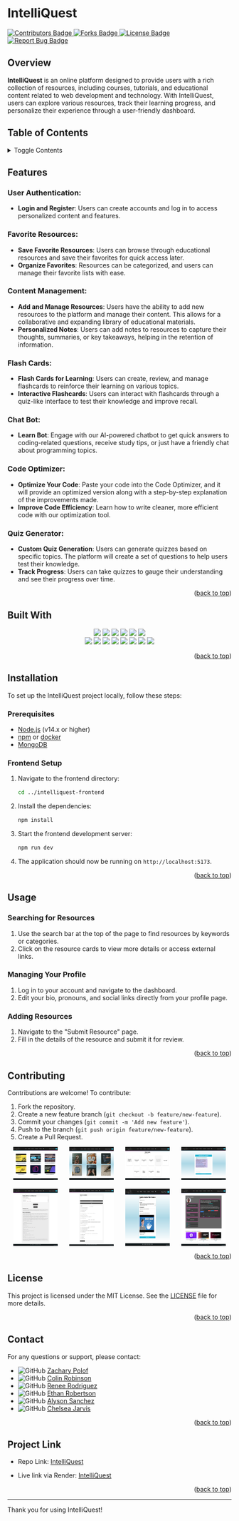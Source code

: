 # IntelliQuest
<a href="https://github.com/IVIonsters/IntelliQuest/graphs/contributors">
  <img src="https://img.shields.io/badge/Contributors-6-green" alt="Contributors Badge"/>
</a>
<a href="https://github.com/IVIonsters/IntelliQuest/forks">
  <img src="https://img.shields.io/badge/Forks-lightgreen" alt="Forks Badge"/>
</a>
<a href="https://github.com/IVIonsters/IntelliQuest/blob/main/LICENSE">
  <img src="https://img.shields.io/badge/License-MIT-blue" alt="License Badge"/>
</a>
<a href="https://github.com/IVIonsters/IntelliQuest/issues/new?labels=bug&template=bug-report---.md">
  <img src="https://img.shields.io/badge/Report_Bug-red" alt="Report Bug Badge"/>
</a>




## Overview

**IntelliQuest** is an online platform designed to provide users with a rich collection of resources, including courses, tutorials, and educational content related to web development and technology. With IntelliQuest, users can explore various resources, track their learning progress, and personalize their experience through a user-friendly dashboard.

## Table of Contents
<details>
  <summary>Toggle Contents</summary>
  <ol>
    <li><a href="#overview">Overview</a></li>
    <li><a href="#features">Features</a></li>
    <li><a href="#built-with">Built With</a></li>
    <li><a href="#installation">Installation</a></li>
    <li><a href="#usage">Usage</a></li>
    <li><a href="#contributing">Contributing</a></li>
    <li><a href="#license">License</a></li>
    <li><a href="#contact">Contact</a></li>
    <li><a href="#project-link">Project Link</a></li>
  </ol>
</details>

## Features

### User Authentication:
- **Login and Register**: Users can create accounts and log in to access personalized content and features.

### Favorite Resources:
- **Save Favorite Resources**: Users can browse through educational resources and save their favorites for quick access later.
- **Organize Favorites**: Resources can be categorized, and users can manage their favorite lists with ease.

### Content Management:
- **Add and Manage Resources**: Users have the ability to add new resources to the platform and manage their content. This allows for a collaborative and expanding library of educational materials.
- **Personalized Notes**: Users can add notes to resources to capture their thoughts, summaries, or key takeaways, helping in the retention of information.

### Flash Cards:
- **Flash Cards for Learning**: Users can create, review, and manage flashcards to reinforce their learning on various topics.
- **Interactive Flashcards**: Users can interact with flashcards through a quiz-like interface to test their knowledge and improve recall.

### Chat Bot:
- **Learn Bot**: Engage with our AI-powered chatbot to get quick answers to coding-related questions, receive study tips, or just have a friendly chat about programming topics.

### Code Optimizer:
- **Optimize Your Code**: Paste your code into the Code Optimizer, and it will provide an optimized version along with a step-by-step explanation of the improvements made.
- **Improve Code Efficiency**: Learn how to write cleaner, more efficient code with our optimization tool.

### Quiz Generator:
- **Custom Quiz Generation**: Users can generate quizzes based on specific topics. The platform will create a set of questions to help users test their knowledge.
- **Track Progress**: Users can take quizzes to gauge their understanding and see their progress over time.

<p align="right">(<a href="#intelliquest">back to top</a>)</p>

## Built With

<div align="center">

  <img src="https://img.shields.io/badge/Vite-646CFF?style=for-the-badge&logo=vite&logoColor=white"/>
  <img src="https://img.shields.io/badge/JWT-000000?style=for-the-badge&logo=jsonwebtokens&logoColor=white"/>
  <img src="https://img.shields.io/badge/CSS%20Modules-000000?style=for-the-badge&logo=css3&logoColor=white"/>
  <img src="https://img.shields.io/badge/Axios-5A29E4?style=for-the-badge&logo=axios&logoColor=white"/>
  <img src="https://img.shields.io/badge/React%20Router-CA4245?style=for-the-badge&logo=react-router&logoColor=white"/>
  <img src="https://img.shields.io/badge/Redux-764ABC?style=for-the-badge&logo=redux&logoColor=white"/>

</div>

<div align="center">

  <img src="https://img.shields.io/badge/React-20232A?style=for-the-badge&logo=react&logoColor=61DAFB"/>
  <img src="https://img.shields.io/badge/JavaScript-F7DF1E?style=for-the-badge&logo=javascript&logoColor=black"/>
  <img src="https://img.shields.io/badge/Node.js-43853D?style=for-the-badge&logo=node.js&logoColor=white"/>
  <img src="https://img.shields.io/badge/Express.js-000000?style=for-the-badge&logo=express&logoColor=white"/>
  <img src="https://img.shields.io/badge/MongoDB-4EA94B?style=for-the-badge&logo=mongodb&logoColor=white"/>
  <img src="https://img.shields.io/badge/Mongoose-880000?style=for-the-badge&logo=mongoose&logoColor=white"/>
  <img src="https://img.shields.io/badge/Render-46E3B7?style=for-the-badge&logo=render&logoColor=white"/>
  <img src="https://img.shields.io/badge/Docker-2496ED?style=for-the-badge&logo=docker&logoColor=white"/>

</div>

<p align="right">(<a href="#intelliquest">back to top</a>)</p>

## Installation

To set up the IntelliQuest project locally, follow these steps:

### Prerequisites

- [Node.js](https://nodejs.org/) (v14.x or higher)
- [npm](https://www.npmjs.com/) or [docker](https://www.docker.com/)
- [MongoDB](https://www.mongodb.com/)

### Frontend Setup

1. Navigate to the frontend directory:

    ```bash
    cd ../intelliquest-frontend
    ```

2. Install the dependencies:

    ```bash
    npm install
    ```

3. Start the frontend development server:

    ```bash
    npm run dev
    ```

4. The application should now be running on `http://localhost:5173`.

<p align="right">(<a href="#intelliquest">back to top</a>)</p>

## Usage

### Searching for Resources

1. Use the search bar at the top of the page to find resources by keywords or categories.
2. Click on the resource cards to view more details or access external links.

### Managing Your Profile

1. Log in to your account and navigate to the dashboard.
2. Edit your bio, pronouns, and social links directly from your profile page.

### Adding Resources

1. Navigate to the "Submit Resource" page.
2. Fill in the details of the resource and submit it for review.

<p align="right">(<a href="#intelliquest">back to top</a>)</p>

## Contributing

Contributions are welcome! To contribute:

1. Fork the repository.
2. Create a new feature branch (`git checkout -b feature/new-feature`).
3. Commit your changes (`git commit -m 'Add new feature'`).
4. Push to the branch (`git push origin feature/new-feature`).
5. Create a Pull Request.

<div style="display: flex; justify-content: space-around; margin-bottom: 20px;">
  <img src="./intelliquest-frontend/src/assets/readme/screencapture-intelliquest-onrender-2024-08-12-23_36_17.png" style="max-width: 100px; height: auto;" />
  <img src="./intelliquest-frontend/src/assets/readme/screencapture-intelliquest-onrender-activities-2024-08-12-23_36_27.png" style="max-width: 100px; height: auto;" />
  <img src="./intelliquest-frontend/src/assets/readme/screencapture-intelliquest-onrender-flashcards-2024-08-12-23_39_49.png" style="max-width: 100px; height: auto;" />
  <img src="./intelliquest-frontend/src/assets/readme/screencapture-intelliquest-onrender-learnbot-2024-08-12-23_40_44.png" style="max-width: 100px; height: auto;" />
</div>

<div style="display: flex; justify-content: space-around;">
  <img src="./intelliquest-frontend/src/assets/readme/screencapture-intelliquest-onrender-optimize-2024-08-12-23_40_22.png" style="max-width: 100px; height: auto;" />
  <img src="./intelliquest-frontend/src/assets/readme/screencapture-intelliquest-onrender-quiz-2024-08-12-23_39_31.png" style="max-width: 100px; height: auto;" />
  <img src="./intelliquest-frontend/src/assets/readme/screencapture-intelliquest-onrender-submit-resource-2024-08-12-23_37_48.png" style="max-width: 100px; height: auto;" />
  <img src="./intelliquest-frontend/src/assets/readme/screencapture-intelliquest-onrender-userdashboard-2024-08-12-23_38_06.png" style="max-width: 100px; height: auto;" />
</div>



<p align="right">(<a href="#intelliquest">back to top</a>)</p>

## License

This project is licensed under the MIT License. See the [LICENSE](LICENSE) file for more details.

<p align="right">(<a href="#intelliquest">back to top</a>)</p>

## Contact

For any questions or support, please contact:
- ![GitHub](https://img.shields.io/badge/GitHub-181717?style=social&logo=github) [Zachary Polof](https://github.com/IVIonsters)
- ![GitHub](https://img.shields.io/badge/GitHub-181717?style=social&logo=github) [Colin Robinson](https://github.com/Splash1972)
- ![GitHub](https://img.shields.io/badge/GitHub-181717?style=social&logo=github) [Renee Rodriguez](https://github.com/ReneeRod333)
- ![GitHub](https://img.shields.io/badge/GitHub-181717?style=social&logo=github) [Ethan Robertson](https://github.com/Ethan-Robertson)
- ![GitHub](https://img.shields.io/badge/GitHub-181717?style=social&logo=github) [Alyson Sanchez](https://github.com/frogiington)
- ![GitHub](https://img.shields.io/badge/GitHub-181717?style=social&logo=github) [Chelsea Jarvis](https://github.com/Jarvisismy-copilot)

<p align="right">(<a href="#intelliquest">back to top</a>)</p>

## Project Link

* Repo Link: [IntelliQuest](https://github.com/IVIonsters/IntelliQuest)

* Live link via Render: [IntelliQuest](https://intelliquest.onrender.com/)

<p align="right">(<a href="#intelliquest">back to top</a>)</p>

---

Thank you for using IntelliQuest!
